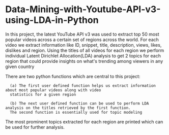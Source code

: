 # Data-Mining-with-Youtube-API-v3-using-LDA-in-Python

In this project, the latest YouTube API v3 was used to extract top 50 most popular videos across a certain set of regions across
the world. For each video we extract information like ID, snippet, title, description, views, likes, dislikes and region.
Using the titles of all videos for each region we perform individual Latent Dirichlet Allocation(LDA) analysis to get 2 topics for each 
region that could provide insights on what's trending among viewers in any given country

There are two python functions which are central to this project:
    
      (a) The first user defined function helps us extract information about most popular videos along with video
      statistics for a given region
      
      (b) The next user defined function can be used to perform LDA analysis on the titles retrieved by the first function.
      The second function is essentially used for topic modeling
      
The most prominent topics extracted for each region are printed which can be used for further analysis.
